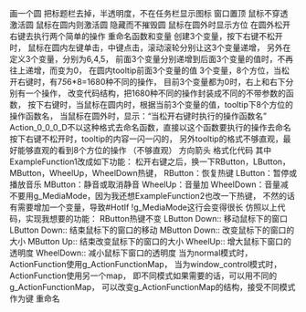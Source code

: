 画一个圆
把标题栏去掉，半透明度，不在任务栏显示图标
窗口置顶
鼠标不穿透
激活圆
鼠标在圆内则激活圆
隐藏而不摧毁圆
鼠标在圆外时显示方位
在圆外松开右键去执行两个简单的操作
重命名函数和变量
创建3个变量，按下右键不松开时，
  鼠标在圆内左键单击，中键点击，滚动滚轮分别让这3个变量递增，
  另外在定义3个变量，分别为6,4,5，
  前面3个变量分别递增到后面3个变量的值时，不再往上递增，而变为0，
  在圆内tooltip前面3个变量的值
3个变量，8个方位，当松开右键时，有7*5*6*8=1680种不同的操作，
  目前3个变量都为0时，右上和右下分别有一个操作，
  改变代码结构，把1680种不同的操作封装成不同的不带参数的函数，
  按下右键时，当鼠标在圆内时，根据当前3个变量的值，tooltip下8个方位的操作函数名，
  当鼠标在圆外时，显示：“当松开右键时执行的操作函数名”
Action_0_0_0_D不以这种格式去命名函数，直接以这个函数要执行的操作去命名
按下右键不松开时，tooltip的内容一闪一闪的，
  另外tooltip的格式不够直观，最好能够直观的看到8个方位的操作
  （不够直观）
  方向箭头
格式化代码
其中ExampleFunction1改成如下功能：
  松开右键之后，换一下RButton，LButton，MButton，WheelUp，WheelDown热键，
  RButton：恢复热键
  LButton：暂停或播放音乐
  MButton：静音或取消静音
  WheelUp：音量加
  WheelDown：音量减
不要用g_MediaMode，因为我还想ExampleFunction2也改一下热键，
  不然的话有需要增加一个变量，导致#HotIf !g_MediaMode这行会变得很长
仿照以上代码，实现我想要的功能：
  RButton热键不变
  LButton Down:: 移动鼠标下的窗口
  LButton Down:: 结束鼠标下的窗口的移动
  MButton Down:: 改变鼠标下的窗口的大小
  MButton Up:: 结束改变鼠标下的窗口的大小
  WheelUp:: 增大鼠标下窗口的透明度
  WheelDown:: 减小鼠标下窗口的透明度
当为normal模式时，ActionFunction使用g_ActionFunctionMap，
  当为window_control模式时，ActionFunction使用另一个map，
  即不同模式如果需要的话，可以用不同的g_ActionFunctionMap，
  可以改变g_ActionFunctionMap的结构，接受不同模式作为键
重命名

